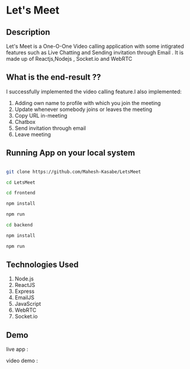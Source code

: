 # Let's Meet 

## Description 

Let's Meet is a One-O-One Video calling application with some intigrated features such as Live Chatting and Sending invitation through Email . It is made up of Reactjs,Nodejs , Socket.io and WebRTC

## What is the end-result ??

I successfully implemented the video calling feature.I also implemented:

1. Adding own name to profile with which you join the meeting
2. Update whenever somebody joins or leaves the meeting
3. Copy URL in-meeting
4. Chatbox
5. Send invitation through email 
6. Leave meeting

## Running App on your local system 

```bash

git clone https://github.com/Mahesh-Kasabe/LetsMeet

cd LetsMeet

cd frontend 

npm install

npm run 

cd backend

npm install 

npm run

```

Technologies Used 
-----------------


1. Node.js
2. ReactJS 
3. Express 
4. EmailJS
5. JavaScript
6. WebRTC
7. Socket.io

## Demo

live app : 

video demo : 



